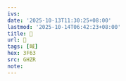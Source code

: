 ```yaml
---
ivs:
date: '2025-10-13T11:30:25+08:00'
lastmod: '2025-10-14T06:42:23+08:00'
title: 󰥰
url: 󰥰
tags: [㽣]
hex: 3F63
src: GHZR
note:
---
```

